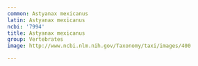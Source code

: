 ```yaml
---
common: Astyanax mexicanus
latin: Astyanax mexicanus
ncbi: '7994'
title: Astyanax mexicanus
group: Vertebrates
image: http://www.ncbi.nlm.nih.gov/Taxonomy/taxi/images/400

---
```

